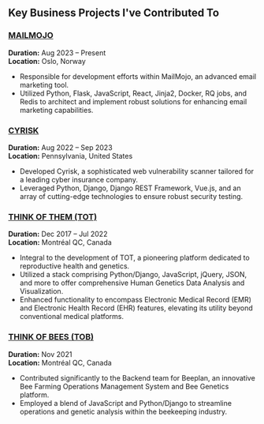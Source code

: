 ## Key Business Projects I've Contributed To


### [MAILMOJO](https://mailmojo.no/)
**Duration:** Aug 2023 – Present  
**Location:** Oslo, Norway

- Responsible for development efforts within MailMojo, an advanced email marketing tool.
- Utilized Python, Flask, JavaScript, React, Jinja2, Docker, RQ jobs, and Redis to architect and implement robust solutions for enhancing email marketing capabilities.


### [CYRISK](https://cyrisk.com/)
**Duration:** Aug 2022 – Sep 2023  
**Location:** Pennsylvania, United States  

- Developed Cyrisk, a sophisticated web vulnerability scanner tailored for a leading cyber insurance company.
- Leveraged Python, Django, Django REST Framework, Vue.js, and an array of cutting-edge technologies to ensure robust security testing.

### [THINK OF THEM (TOT)](https://thinkofthem.com/)
**Duration:** Dec 2017 – Jul 2022  
**Location:** Montréal QC, Canada  

- Integral to the development of TOT, a pioneering platform dedicated to reproductive health and genetics.
- Utilized a stack comprising Python/Django, JavaScript, jQuery, JSON, and more to offer comprehensive Human Genetics Data Analysis and Visualization.
- Enhanced functionality to encompass Electronic Medical Record (EMR) and Electronic Health Record (EHR) features, elevating its utility beyond conventional medical platforms.

### [THINK OF BEES (TOB)](https://thinkofbees.com)
**Duration:** Nov 2021  
**Location:** Montréal QC, Canada  

- Contributed significantly to the Backend team for Beeplan, an innovative Bee Farming Operations Management System and Bee Genetics platform.
- Employed a blend of JavaScript and Python/Django to streamline operations and genetic analysis within the beekeeping industry.
